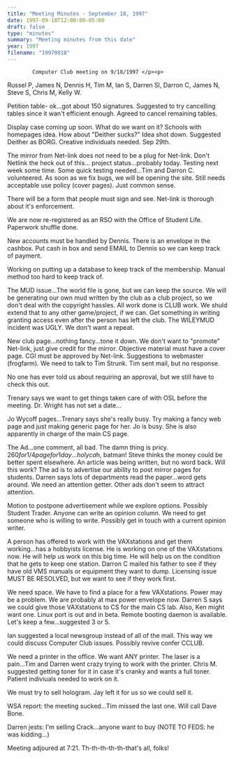 ```yaml
---
title: "Meeting Minutes - September 18, 1997"
date: 1997-09-18T12:00:00-05:00
draft: false
type: "minutes"
summary: "Meeting minutes from this date"
year: 1997
filename: "19970918"
---
```


			Computer Club meeting on 9/18/1997 </p><p>
Russel P, James N, Dennis H, Tim M, Ian S, Darren Sl, Darron C, James N, Steve  S, Chris M, Kelly W. </p><p>
Petition table- ok...got about 150 signatures.  Suggested to try cancelling tables since it wan't efficient enough.  Agreed to cancel remaining tables. </p><p>
Display case coming up soon.  What do we want on it?  Schools with homepages idea.  How about "Deither sucks?"  Idea shot down.  Suggested Deither as BORG. Creative individuals needed.  Sep 29th. </p><p>
The mirror from Net-link does not need to be a plug for Net-link.  Don't  Netlink the heck out of this... project status...probably today.  Testing next week some time.  Some quick testing needed...Tim and Darron C. volunteered. As soon as we fix bugs, we will be opening the site.  Still needs acceptable use policy (cover pages).  Just common sense.   </p><p>
There will be a form that people must sign and see.  Net-link is thorough about it's enforcement. </p><p>
We are now re-registered as an RSO with the Office of Student Life.  Paperwork shuffle done. </p><p>
New accounts must be handled by Dennis.  There is an envelope in the cashbox. Put cash in box and send EMAIL to Dennis so we can keep track of payment. </p><p>
Working on putting up a database to keep track of the membership.  Manual method too hard to keep track of. </p><p>
The MUD issue...The world file is gone, but we can keep the source.  We will be generating our own mud written by the club as a club project, so we don't deal with the copyright hassles.  All work done is CLUB work.  We shuld extend that to any other game/project, if we can.  Get something in writing granting access even after the person has left the club.  The WILEYMUD incident was UGLY.  We don't want a repeat.   </p><p>
New club page...nothing fancy...tone it down.  We don't want to "promote" Net-link, just give credit for the mirror.  Objective material must have a cover page.  CGI must be approved by Net-link.  Suggestions to webmaster (frogfarm).  We need to talk to Tim Strunk.  Tim sent mail, but no response. </p><p>
No one has ever told us about requiring an approval, but we still have to check this out. </p><p>
Trenary says we want to get things taken care of with OSL before the meeting. Dr. Wright has not set a date... </p><p>
Jo Wycoff pages...Trenary says she's really busy.  Try making a fancy web page and just making generic page for her.  Jo is busy.  She is also apparently in charge of the main CS page. </p><p>
The Ad...one comment, all bad.  The damn thing is pricy.  $260 for 1/4 page for 1 day...holy ca$h, batman!  Steve thinks the money could be better spent elsewhere.  An article was being written, but no word back.  Will this work? The ad is to advertise our ability to post mirror pages for students.  Darren says lots of departments read the paper...word gets around.  We need an attention getter.  Other ads don't seem to attract attention.   </p><p>
Motion to postpone advertisement while we explore options.  Possibly Student Trader.  Anyone can write an opinion column.  We need to get someone who is willing to write.  Possibly get in touch with a current opinion writer. </p><p>
A person has offered to work with the VAXstations and get them working...has a hobbyists license.  He is working on one of the VAXstations now.  He will help us work on this big time.  He will help us on the condition that he gets to keep one station.  Darron C mailed his father to see if they have old VMS manuals or equipment they want to dump.  Licensing issue MUST BE RESOLVED, but we want to see if they work first. </p><p>
We need space.  We have to find a place for a few VAXstations.  Power may be a problem.  We are probably at max power envelope now.  Darren S says we could give those VAXstations to CS for the main CS lab.  Also, Ken might want one. Linux port is out and in beta.  Remote booting daemon is available.  Let's keep a few...suggested 3 or 5.   </p><p>
Ian suggested a local newsgroup instead of all of the mail.  This way we could discuss Computer Club issues.  Possibly revive confer CCLUB.  </p><p>
We need a printer in the office.  We want ANY printer.  The laser is a pain...Tim and Darren went crazy trying to work with the printer.  Chris M. suggested getting toner for it in case it's cranky and wants a full toner. Patient indiviuals needed to work on it. </p><p>
We must try to sell hologram.  Jay left it for us so we could sell it. </p><p>
WSA report: the meeting sucked...Tim missed the last one.  Will call Dave Bone. </p><p>
Darren jests: I'm selling Crack...anyone want to buy (NOTE TO FEDS: he was kidding...) </p><p>
Meeting adjoured at 7:21.  Th-th-th-th-th-that's all, folks! </p><p>
</p>
